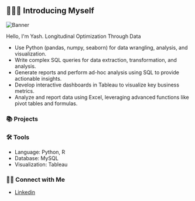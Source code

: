 ## 🙋🏻‍♀️ Introducing Myself

![Banner]([https://media.licdn.com/dms/image/v2/D5616AQFCX-WjVNmUHQ/profile-displaybackgroundimage-shrink_350_1400/profile-displaybackgroundimage-shrink_350_1400/0/1727934076189?e=1736985600&v=beta&t=m-VgA_O7vhyJhyTIYOi6rkXNMc3b-osJ1LkmruVabyM])

Hello, I'm Yash.
Longitudinal Optimization Through Data

- Use Python (pandas, numpy, seaborn) for data wrangling, analysis, and visualization.
- Write complex SQL queries for data extraction, transformation, and analysis.
- Generate reports and perform ad-hoc analysis using SQL to provide actionable insights.
- Develop interactive dashboards in Tableau to visualize key business metrics.
- Analyze and report data using Excel, leveraging advanced functions like pivot tables and formulas.

### 📚 Projects

### 🛠️ Tools

- Language: Python, R
- Database: MySQL
- Visualization: Tableau

### 👋🏻 Connect with Me

- [Linkedin](https://www.linkedin.com/in/hi-yash-deole/)
